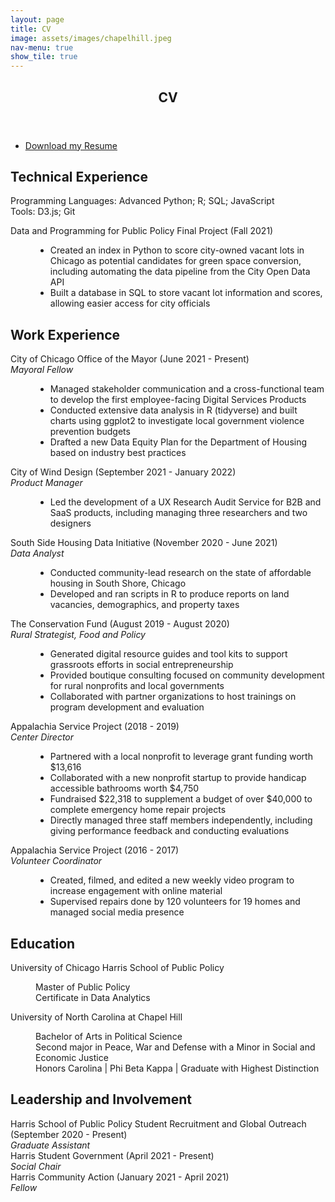 ```yaml
---
layout: page
title: CV
image: assets/images/chapelhill.jpeg
nav-menu: true
show_tile: true
---
```


<!-- Main -->
<div id="main" class="alt">

<!-- One -->
<section id="one">
	<div class="inner">
		<header class="major">
			<h1>CV</h1>
		</header>

<!-- Content -->
<ul class="actions">
	<li><a href="Hirschy_Isabelle_Resume.pdf" class="button icon fa-download">Download my Resume</a></li>
</ul>
		<h2>Technical Experience</h2>
		<p>Programming Languages: Advanced Python; R; SQL; JavaScript <br> Tools: D3.js; Git</p>
		<dl>
	<dt>Data and Programming for Public Policy Final Project (Fall 2021)</dt>
	<dd>
		<ul>
			<li>Created an index in Python to score city-owned vacant lots in Chicago as potential candidates for green space conversion, including automating the data pipeline from the City Open Data API</li>
			<li>Built a database in SQL to store vacant lot information and scores, allowing easier access for city officials</li>
		</ul>
	</dd>		
<h2>Work Experience</h2>
		<dl>
	<dt>City of Chicago Office of the Mayor (June 2021 - Present)<br> <em>Mayoral Fellow</em></dt>
	<dd>
		<ul>
			<li>Managed stakeholder communication and a cross-functional team to develop the first employee-facing Digital Services Products</li>
			<li>Conducted extensive data analysis in R (tidyverse) and built charts using ggplot2 to investigate local government violence prevention budgets
</li>
			<li>Drafted a new Data Equity Plan for the Department of Housing based on industry best practices</li>
		</ul>
	</dd>	
		<d1>
			<dt>City of Wind Design (September 2021 - January 2022) <br> <em>Product Manager</em></dt>
		<dd>
			<ul>
				<li>Led the development of a UX Research Audit Service for B2B and SaaS products, including managing three researchers and two designers</li>
			</ul>
			</dd>
		<d1>
		<dt>South Side Housing Data Initiative (November 2020 - June 2021) <br> <em>Data Analyst</em></dt>
		<dd>
			<ul>
				<li>Conducted community-lead research on the state of affordable housing in South Shore, Chicago</li>
				<li>Developed and ran scripts in R to produce reports on land vacancies, demographics, and property taxes</li>
			</ul>
			</dd>
		<d1>
		<dt>The Conservation Fund (August 2019 - August 2020) <br> <em>Rural Strategist, Food and Policy</em></dt>
		<dd>
			<ul>
				<li>Generated digital resource guides and tool kits to support grassroots efforts in social entrepreneurship</li>
				<li>Provided boutique consulting focused on community development for rural nonprofits and local governments</li>
				<li>Collaborated with partner organizations to host trainings on program development and evaluation</li>
			</ul>
			</dd>
		<d1>
		<dt>Appalachia Service Project (2018 - 2019) <br> <em>Center Director</em></dt>
		<dd>
			<ul>
				<li>Partnered with a local nonprofit to leverage grant funding worth $13,616</li>
				<li>Collaborated with a new nonprofit startup to provide handicap accessible bathrooms worth $4,750</li>
				<li>Fundraised $22,318 to supplement a budget of over $40,000 to complete emergency home repair projects </li>
				<li>Directly managed three staff members independently, including giving performance feedback and conducting evaluations</li>			
			</ul>
			</dd>
		<d1>
		<dt>Appalachia Service Project (2016 - 2017) <br> <em>Volunteer Coordinator</em></dt>
		<dd>
			<ul>
				<li>Created, filmed, and edited a new weekly video program to increase engagement with online material</li>
				<li>Supervised repairs done by 120 volunteers for 19 homes and managed social media presence</li>		
			</ul>
			</dd>
		<h2>Education</h2>
		<dl>
	<dt>University of Chicago Harris School of Public Policy</dt>
	<dd>
		<p>Master of Public Policy <br> Certificate in Data Analytics</p>
	</dd>
	<dt>University of North Carolina at Chapel Hill</dt>
	<dd>
		<p>Bachelor of Arts in Political Science<br>Second major in Peace, War and Defense with a Minor in Social and Economic Justice<br>Honors Carolina | Phi Beta Kappa | Graduate with Highest Distinction</p>
	</dd><h2>Leadership and Involvement</h2>
		<dt>Harris School of Public Policy Student Recruitment and Global Outreach (September 2020 - Present) <br> <em>Graduate Assistant</em></dt>
		<dd>
			</dd>		
		<dt>Harris Student Government (April 2021 - Present) <br> <em>Social Chair</em></dt>
		<dd>
			</dd>		
		<dt>Harris Community Action (January 2021 - April 2021) <br> <em>Fellow</em></dt>
		<dd>
			</dd>	
